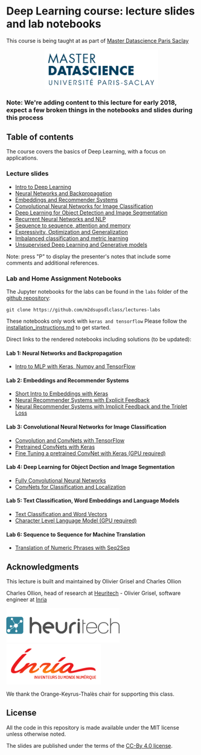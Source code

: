 # Deep Learning course: lecture slides and lab notebooks

This course is being taught at as part of [Master Datascience Paris
Saclay](http://datascience-x-master-paris-saclay.fr)

<p style="text-align: center">
<a href="http://datascience-x-master-paris-saclay.fr/"><img
  src="slides/05_conv_nets_2/images/Logo_Master_Datascience.png" width="300"/></a>
</p>

### Note: We're adding content to this lecture for early 2018, expect a few broken things in the notebooks and slides during this process

## Table of contents

The course covers the basics of Deep Learning, with a focus on applications.

### Lecture slides

  - [Intro to Deep Learning](https://m2dsupsdlclass.github.io/lectures-labs/slides/01_intro_to_deep_learning/index.html)
  - [Neural Networks and Backpropagation](https://m2dsupsdlclass.github.io/lectures-labs/slides/02_backprop/index.html)
  - [Embeddings and Recommender Systems](https://m2dsupsdlclass.github.io/lectures-labs/slides/04_recommender_systems/index.html)
  - [Convolutional Neural Networks for Image Classification](https://m2dsupsdlclass.github.io/lectures-labs/slides/03_conv_nets/index.html)
  - [Deep Learning for Object Detection and Image Segmentation](https://m2dsupsdlclass.github.io/lectures-labs/slides/05_conv_nets_2/index.html)
  - [Recurrent Neural Networks and NLP](https://m2dsupsdlclass.github.io/lectures-labs/slides/06_deep_nlp/index.html)
  - [Sequence to sequence, attention and memory](https://m2dsupsdlclass.github.io/lectures-labs/slides/07_deep_nlp_2/index.html)
  - [Expressivity, Optimization and Generalization](https://m2dsupsdlclass.github.io/lectures-labs/slides/08_expressivity_optimization_generalization/index.html)
  - [Imbalanced classification and metric learning](https://m2dsupsdlclass.github.io/lectures-labs/slides/09_imbalanced_classif_metric_learning/index.html)
  - [Unsupervised Deep Learning and Generative models](https://m2dsupsdlclass.github.io/lectures-labs/slides/10_unsupervised_generative_models/index.html)

Note: press "P" to display the presenter's notes that include some comments and
additional references.

### Lab and Home Assignment Notebooks

The Jupyter notebooks for the labs can be found in the `labs` folder of
the [github repository](https://github.com/m2dsupsdlclass/lectures-labs/):

    git clone https://github.com/m2dsupsdlclass/lectures-labs

These notebooks only work with `keras and tensorflow`
Please follow the [installation\_instructions.md](
https://github.com/m2dsupsdlclass/lectures-labs/blob/master/installation_instructions.md)
to get started.

Direct links to the rendered notebooks including solutions (to be updated): 

#### Lab 1: Neural Networks and Backpropagation

  - [Intro to MLP with Keras, Numpy and TensorFlow](https://github.com/m2dsupsdlclass/lectures-labs/blob/master/labs/01_backprop/Intro_MLP_keras_numpy_tensorflow_rendered.ipynb)

#### Lab 2: Embeddings and Recommender Systems

  - [Short Intro to Embeddings with Keras](https://github.com/m2dsupsdlclass/lectures-labs/blob/master/labs/02_neural_recsys/Short_Intro_to_Embeddings_with_Keras_rendered.ipynb)
  - [Neural Recommender Systems with Explicit Feedback](https://github.com/m2dsupsdlclass/lectures-labs/blob/master/labs/02_neural_recsys/Explicit_Feedback_Neural_Recommender_System_rendered.ipynb)
  - [Neural Recommender Systems with Implicit Feedback and the Triplet Loss](https://github.com/m2dsupsdlclass/lectures-labs/blob/master/labs/02_neural_recsys/Implicit_Feedback_Recsys_with_the_triplet_loss_rendered.ipynb)

#### Lab 3: Convolutional Neural Networks for Image Classification

  - [Convolution and ConvNets with TensorFlow](https://github.com/m2dsupsdlclass/lectures-labs/blob/master/labs/03_conv_nets/ConvNets_with_TensorFlow_rendered.ipynb)
  - [Pretrained ConvNets with Keras](https://github.com/m2dsupsdlclass/lectures-labs/blob/master/labs/03_conv_nets/Pretrained_ConvNets_with_Keras_rendered.ipynb)
  - [Fine Tuning a pretrained ConvNet with Keras (GPU required)](https://github.com/m2dsupsdlclass/lectures-labs/blob/master/labs/03_conv_nets/Fine_Tuning_Deep_CNNs_with_GPU_rendered.ipynb)

#### Lab 4: Deep Learning for Object Dection and Image Segmentation

  - [Fully Convolutional Neural Networks](https://github.com/m2dsupsdlclass/lectures-labs/blob/master/labs/04_conv_nets_2/Fully_Convolutional_Neural_Networks_rendered.ipynb)
  - [ConvNets for Classification and Localization](https://github.com/m2dsupsdlclass/lectures-labs/blob/master/labs/04_conv_nets_2/ConvNets_for_Classification_and_Localization_rendered.ipynb)

#### Lab 5: Text Classification, Word Embeddings and Language Models

  - [Text Classification and Word Vectors](https://github.com/m2dsupsdlclass/lectures-labs/blob/master/labs/05_deep_nlp/NLP_word_vectors_classification_rendered.ipynb)
  - [Character Level Language Model (GPU required)](https://github.com/m2dsupsdlclass/lectures-labs/blob/master/labs/05_deep_nlp/Character_Level_Language_Model_rendered.ipynb)

#### Lab 6: Sequence to Sequence for Machine Translation

  - [Translation of Numeric Phrases with Seq2Seq](https://github.com/m2dsupsdlclass/lectures-labs/blob/master/labs/06_seq2seq/Translation_of_Numeric_Phrases_with_Seq2Seq_rendered.ipynb)

## Acknowledgments

This lecture is built and maintained by Olivier Grisel and Charles Ollion

Charles Ollion, head of research at [Heuritech](http://www.heuritech.com) -
Olivier Grisel, software engineer at
[Inria](https://team.inria.fr/parietal/en)

<a href="http://www.heuritech.com"><img src="slides/05_conv_nets_2/images/logo heuritech v2.png"
width="300"/></a> <a href="https://team.inria.fr/parietal/en"><img
src="slides/05_conv_nets_2/images/inria-logo.png" width="250"/></a>

We thank the  Orange-Keyrus-Thalès chair for supporting this class.

## License

All the code in this repository is made available under the MIT license
unless otherwise noted.

The slides are published under the terms of the [CC-By 4.0
license](https://creativecommons.org/licenses/by/4.0/).
